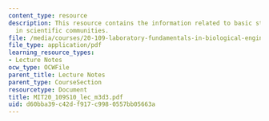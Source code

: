 ```yaml
---
content_type: resource
description: This resource contains the information related to basic statistics; standards
  in scientific communities.
file: /media/courses/20-109-laboratory-fundamentals-in-biological-engineering-spring-2010/d60bba39c42df917c9980557bb05663a_MIT20_109S10_lec_m3d3.pdf
file_type: application/pdf
learning_resource_types:
- Lecture Notes
ocw_type: OCWFile
parent_title: Lecture Notes
parent_type: CourseSection
resourcetype: Document
title: MIT20_109S10_lec_m3d3.pdf
uid: d60bba39-c42d-f917-c998-0557bb05663a
---
```

